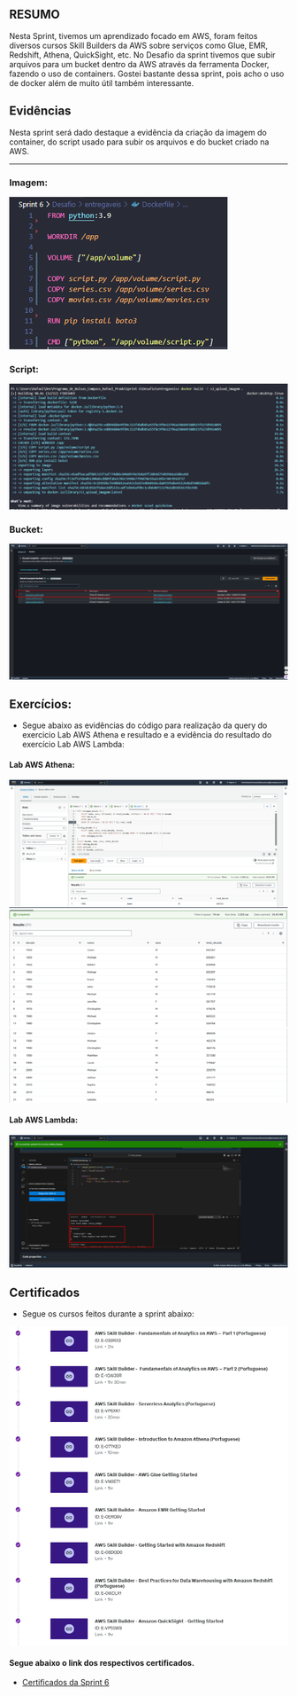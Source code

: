 ## RESUMO

Nesta Sprint, tivemos um aprendizado focado em AWS, foram feitos diversos cursos Skill Builders da AWS sobre serviços como Glue, EMR, Redshift, Athena, QuickSight, etc. No Desafio da sprint tivemos que subir arquivos para um bucket dentro da AWS através da ferramenta Docker, fazendo o uso de containers. Gostei bastante dessa sprint, pois acho o uso de docker além de muito útil também interessante.

## Evidências

Nesta sprint será dado destaque a evidência da criação da imagem do container, do script usado para subir os arquivos e do bucket criado na AWS.

---

### Imagem:

![Codigo_criacao_imagem](./../Sprint%206/evidencias/01_codigo_criar_img.png)

### Script:

![script_upload_imagem](./../Sprint%206/evidencias/02_criacao_imagem.png)

### Bucket:
![criacao_bucket](./../Sprint%206/evidencias/05_criacao_bucket.png)


## Exercícios:

- Segue abaixo as evidências do código para realização da query do exercicio Lab AWS Athena e resultado e a evidência do resultado do exercício Lab AWS Lambda:



#### Lab AWS Athena:

![query_athena_01](./../Sprint%206/evidencias/Exercicios/Athena/06_query02.png)
![query_athena_02](./../Sprint%206/evidencias/Exercicios/Athena/06_query02_resultado_1.png)
![query_athena_03](./../Sprint%206/evidencias/Exercicios/Athena/06_query02_resultado_2.png)

#### Lab AWS Lambda:

![03_codigo_upload_csvs](./../Sprint%206/evidencias/Exercicios/Lambda/04_resultado_final.png)

## Certificados

- Segue os cursos feitos durante a sprint abaixo:

![03_codigo_upload_csvs](./certificados/Cursos_AWS.png)

#### Segue abaixo o link dos respectivos certificados.

- [Certificados da Sprint 6](https://github.com/rafaprado013/Programa_de_Bolsas_Compass_Rafael_Prado/tree/main/Sprint%206/certificados)



